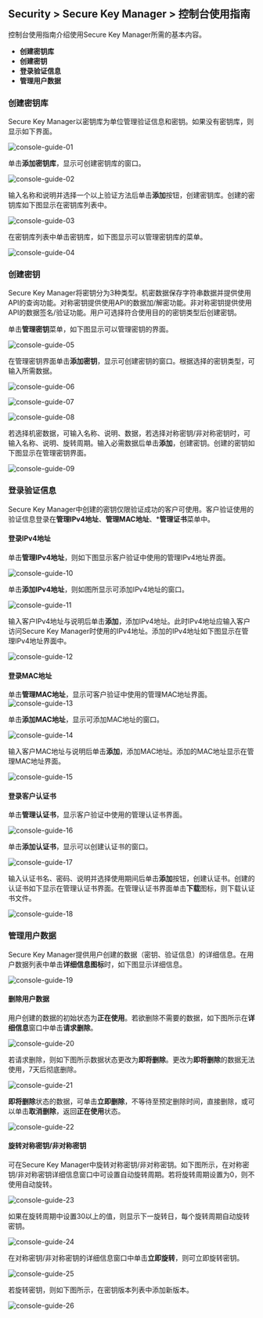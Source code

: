 ## Security > Secure Key Manager > 控制台使用指南

控制台使用指南介绍使用Secure Key Manager所需的基本内容。
- **创建密钥库**
- **创建密钥**
- **登录验证信息**
- **管理用户数据**

### 创建密钥库
Secure Key Manager以密钥库为单位管理验证信息和密钥。如果没有密钥库，则显示如下界面。

![console-guide-01](http://static.toastoven.net/prod_kms/2020-03-24/console-guide-01.png)

单击**添加密钥库**，显示可创建密钥库的窗口。

![console-guide-02](http://static.toastoven.net/prod_kms/2020-03-24/console-guide-02.png)

输入名称和说明并选择一个以上验证方法后单击**添加**按钮，创建密钥库。创建的密钥库如下图显示在密钥库列表中。

![console-guide-03](http://static.toastoven.net/prod_kms/2020-03-24/console-guide-03.png)

在密钥库列表中单击密钥库，如下图显示可以管理密钥库的菜单。

![console-guide-04](http://static.toastoven.net/prod_kms/2020-03-24/console-guide-04.png)

### 创建密钥
Secure Key Manager将密钥分为3种类型。机密数据保存字符串数据并提供使用API的查询功能。对称密钥提供使用API的数据加/解密功能。非对称密钥提供使用API的数据签名/验证功能。用户可选择符合使用目的的密钥类型后创建密钥。

单击**管理密钥**菜单，如下图显示可以管理密钥的界面。

![console-guide-05](http://static.toastoven.net/prod_kms/2020-03-24/console-guide-05.png)

在管理密钥界面单击**添加密钥**，显示可创建密钥的窗口。根据选择的密钥类型，可输入所需数据。

![console-guide-06](http://static.toastoven.net/prod_kms/2020-03-24/console-guide-06.png)


![console-guide-07](http://static.toastoven.net/prod_kms/2020-03-24/console-guide-07.png)


![console-guide-08](http://static.toastoven.net/prod_kms/2020-03-24/console-guide-08.png)


若选择机密数据，可输入名称、说明、数据，若选择对称密钥/非对称密钥时，可输入名称、说明、旋转周期。输入必需数据后单击**添加**，创建密钥。创建的密钥如下图显示在管理密钥界面。

![console-guide-09](http://static.toastoven.net/prod_kms/2020-03-24/console-guide-09.png)

### 登录验证信息
Secure Key Manager中创建的密钥仅限验证成功的客户可使用。客户验证使用的验证信息登录在**管理IPv4地址**、**管理MAC地址**、***管理证书**菜单中。

#### 登录IPv4地址
单击**管理IPv4地址**，则如下图显示客户验证中使用的管理IPv4地址界面。

![console-guide-10](http://static.toastoven.net/prod_kms/2020-03-24/console-guide-10.png)

单击**添加IPv4地址**，则如图所显示可添加IPv4地址的窗口。

![console-guide-11](http://static.toastoven.net/prod_kms/2020-03-24/console-guide-11.png)

输入客户IPv4地址与说明后单击**添加**，添加IPv4地址。此时IPv4地址应输入客户访问Secure Key Manager时使用的IPv4地址。添加的IPv4地址如下图显示在管理IPv4地址界面中。

![console-guide-12](http://static.toastoven.net/prod_kms/2020-03-24/console-guide-12.png)

#### 登录MAC地址
单击**管理MAC地址**，显示可客户验证中使用的管理MAC地址界面。
![console-guide-13](http://static.toastoven.net/prod_kms/2020-03-24/console-guide-13.png)

单击**添加MAC地址**，显示可添加MAC地址的窗口。

![console-guide-14](http://static.toastoven.net/prod_kms/2020-03-24/console-guide-14.png)

输入客户MAC地址与说明后单击**添加**，添加MAC地址。添加的MAC地址显示在管理MAC地址界面。

![console-guide-15](http://static.toastoven.net/prod_kms/2020-03-24/console-guide-15.png)

#### 登录客户认证书
单击**管理认证书**，显示客户验证中使用的管理认证书界面。

![console-guide-16](http://static.toastoven.net/prod_kms/2020-03-24/console-guide-16.png)

单击**添加认证书**，显示可以创建认证书的窗口。

![console-guide-17](http://static.toastoven.net/prod_kms/2020-03-24/console-guide-17.png)

输入认证书名、密码、说明并选择使用期间后单击**添加**按钮，创建认证书。创建的认证书如下显示在管理认证书界面。在管理认证书界面单击**下载**图标，则下载认证书文件。

![console-guide-18](http://static.toastoven.net/prod_kms/2020-03-24/console-guide-18.png)

### 管理用户数据
Secure Key Manager提供用户创建的数据（密钥、验证信息）的详细信息。在用户数据列表中单击**详细信息图标**时，如下图显示详细信息。

![console-guide-19](http://static.toastoven.net/prod_kms/2020-03-24/console-guide-19.png)

#### 删除用户数据

用户创建的数据的初始状态为**正在使用**。若欲删除不需要的数据，如下图所示在**详细信息**窗口中单击**请求删除**。

![console-guide-20](http://static.toastoven.net/prod_kms/2020-03-24/console-guide-20.png)

若请求删除，则如下图所示数据状态更改为**即将删除**。更改为**即将删除**的数据无法使用，7天后彻底删除。

![console-guide-21](http://static.toastoven.net/prod_kms/2020-03-24/console-guide-21.png)

**即将删除**状态的数据，可单击**立即删除**，不等待至预定删除时间，直接删除，或可以单击**取消删除**，返回**正在使用**状态。

![console-guide-22](http://static.toastoven.net/prod_kms/2020-03-24/console-guide-22.png)

#### 旋转对称密钥/非对称密钥

可在Secure Key Manager中旋转对称密钥/非对称密钥。如下图所示，在对称密钥/非对称密钥详细信息窗口中可设置自动旋转周期。若将旋转周期设置为0，则不使用自动旋转。

![console-guide-23](http://static.toastoven.net/prod_kms/2020-03-24/console-guide-23.png)

如果在旋转周期中设置30以上的值，则显示下一旋转日，每个旋转周期自动旋转密钥。

![console-guide-24](http://static.toastoven.net/prod_kms/2020-03-24/console-guide-24.png)

在对称密钥/非对称密钥的详细信息窗口中单击**立即旋转**，则可立即旋转密钥。

![console-guide-25](http://static.toastoven.net/prod_kms/2020-03-24/console-guide-25.png)

若旋转密钥，则如下图所示，在密钥版本列表中添加新版本。

![console-guide-26](http://static.toastoven.net/prod_kms/2020-03-24/console-guide-26.png)
